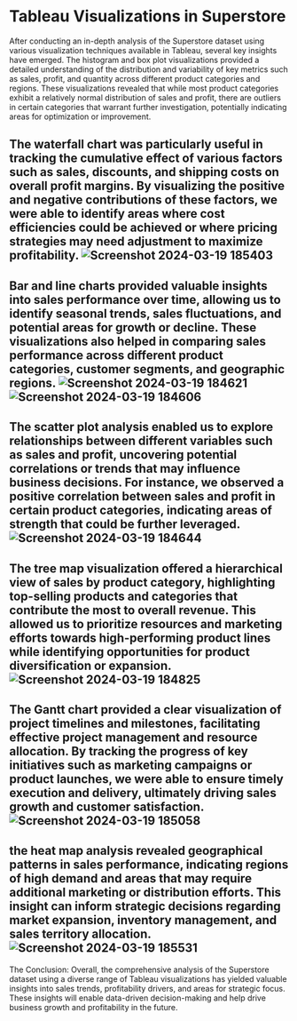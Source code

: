 # Tableau Visualizations in Superstore

After conducting an in-depth analysis of the Superstore dataset using various visualization techniques available in Tableau, several key insights have emerged. The histogram and box plot visualizations provided a detailed understanding of the distribution and variability of key metrics such as sales, profit, and quantity across different product categories and regions. These visualizations revealed that while most product categories exhibit a relatively normal distribution of sales and profit, there are outliers in certain categories that warrant further investigation, potentially indicating areas for optimization or improvement.

The waterfall chart was particularly useful in tracking the cumulative effect of various factors such as sales, discounts, and shipping costs on overall profit margins. By visualizing the positive and negative contributions of these factors, we were able to identify areas where cost efficiencies could be achieved or where pricing strategies may need adjustment to maximize profitability.
![Screenshot 2024-03-19 185403](https://github.com/Siva-Subramaniam-DS/Tableau/assets/138869164/629d340e-338d-4bab-90b8-67c3a978c948)
---------------------------------------------------------------------------------------------------------------------------------------------------------------------------------------------------------------------

Bar and line charts provided valuable insights into sales performance over time, allowing us to identify seasonal trends, sales fluctuations, and potential areas for growth or decline. These visualizations also helped in comparing sales performance across different product categories, customer segments, and geographic regions.
![Screenshot 2024-03-19 184621](https://github.com/Siva-Subramaniam-DS/Tableau/assets/138869164/55e45dcb-de9d-4840-9421-5e37fd1d65f7)
![Screenshot 2024-03-19 184606](https://github.com/Siva-Subramaniam-DS/Tableau/assets/138869164/f4b7c502-8007-4343-9bdb-7e1e05c0d14a)
---------------------------------------------------------------------------------------------------------------------------------------------------------------------------------------------------------------------

The scatter plot analysis enabled us to explore relationships between different variables such as sales and profit, uncovering potential correlations or trends that may influence business decisions. For instance, we observed a positive correlation between sales and profit in certain product categories, indicating areas of strength that could be further leveraged.
![Screenshot 2024-03-19 184644](https://github.com/Siva-Subramaniam-DS/Tableau/assets/138869164/f93820a2-974b-4212-b689-6bd5cb42e906)
---------------------------------------------------------------------------------------------------------------------------------------------------------------------------------------------------------------------

The tree map visualization offered a hierarchical view of sales by product category, highlighting top-selling products and categories that contribute the most to overall revenue. This allowed us to prioritize resources and marketing efforts towards high-performing product lines while identifying opportunities for product diversification or expansion.
![Screenshot 2024-03-19 184825](https://github.com/Siva-Subramaniam-DS/Tableau/assets/138869164/debd9d4f-3531-4e6a-b00c-57f81c31d2be)
---------------------------------------------------------------------------------------------------------------------------------------------------------------------------------------------------------------------

The Gantt chart provided a clear visualization of project timelines and milestones, facilitating effective project management and resource allocation. By tracking the progress of key initiatives such as marketing campaigns or product launches, we were able to ensure timely execution and delivery, ultimately driving sales growth and customer satisfaction.
![Screenshot 2024-03-19 185058](https://github.com/Siva-Subramaniam-DS/Tableau/assets/138869164/68e2e888-acac-4b42-a6d6-89444173869f)
---------------------------------------------------------------------------------------------------------------------------------------------------------------------------------------------------------------------

the heat map analysis revealed geographical patterns in sales performance, indicating regions of high demand and areas that may require additional marketing or distribution efforts. This insight can inform strategic decisions regarding market expansion, inventory management, and sales territory allocation.
![Screenshot 2024-03-19 185531](https://github.com/Siva-Subramaniam-DS/Tableau/assets/138869164/490223e4-5a68-47e6-b76e-d5133c26705e)
---------------------------------------------------------------------------------------------------------------------------------------------------------------------------------------------------------------------

The Conclusion:
Overall, the comprehensive analysis of the Superstore dataset using a diverse range of Tableau visualizations has yielded valuable insights into sales trends, profitability drivers, and areas for strategic focus. These insights will enable data-driven decision-making and help drive business growth and profitability in the future.
